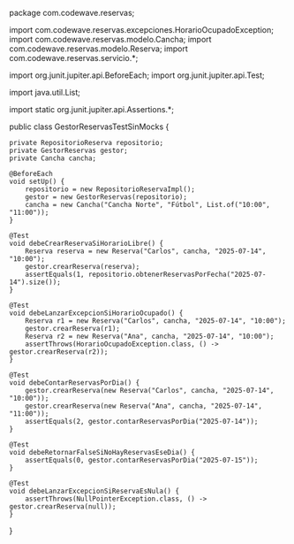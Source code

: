 package com.codewave.reservas;

import com.codewave.reservas.excepciones.HorarioOcupadoException;
import com.codewave.reservas.modelo.Cancha;
import com.codewave.reservas.modelo.Reserva;
import com.codewave.reservas.servicio.*;

import org.junit.jupiter.api.BeforeEach;
import org.junit.jupiter.api.Test;

import java.util.List;

import static org.junit.jupiter.api.Assertions.*;

public class GestorReservasTestSinMocks {

    private RepositorioReserva repositorio;
    private GestorReservas gestor;
    private Cancha cancha;

    @BeforeEach
    void setUp() {
        repositorio = new RepositorioReservaImpl();
        gestor = new GestorReservas(repositorio);
        cancha = new Cancha("Cancha Norte", "Fútbol", List.of("10:00", "11:00"));
    }

    @Test
    void debeCrearReservaSiHorarioLibre() {
        Reserva reserva = new Reserva("Carlos", cancha, "2025-07-14", "10:00");
        gestor.crearReserva(reserva);
        assertEquals(1, repositorio.obtenerReservasPorFecha("2025-07-14").size());
    }

    @Test
    void debeLanzarExcepcionSiHorarioOcupado() {
        Reserva r1 = new Reserva("Carlos", cancha, "2025-07-14", "10:00");
        gestor.crearReserva(r1);
        Reserva r2 = new Reserva("Ana", cancha, "2025-07-14", "10:00");
        assertThrows(HorarioOcupadoException.class, () -> gestor.crearReserva(r2));
    }

    @Test
    void debeContarReservasPorDia() {
        gestor.crearReserva(new Reserva("Carlos", cancha, "2025-07-14", "10:00"));
        gestor.crearReserva(new Reserva("Ana", cancha, "2025-07-14", "11:00"));
        assertEquals(2, gestor.contarReservasPorDia("2025-07-14"));
    }

    @Test
    void debeRetornarFalseSiNoHayReservasEseDia() {
        assertEquals(0, gestor.contarReservasPorDia("2025-07-15"));
    }

    @Test
    void debeLanzarExcepcionSiReservaEsNula() {
        assertThrows(NullPointerException.class, () -> gestor.crearReserva(null));
    }
}
